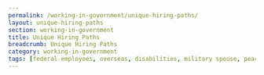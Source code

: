 ```yaml
---
permalink: /working-in-government/unique-hiring-paths/
layout: unique-hiring-paths
section: working-in-government
title: Unique Hiring Paths
breadcrumb: Unique Hiring Paths
category: working-in-government
tags: [federal employees, overseas, disabilities, military spouse, peace corps, americorps, ses, senior executives, executives, students, veterans]
---
```


